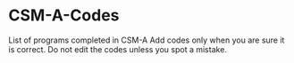 # CSM-A-Codes
List of programs completed in CSM-A
Add codes only when you are sure it is correct.
Do not edit the codes unless you spot a mistake.
